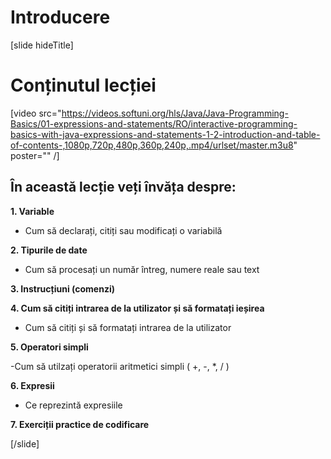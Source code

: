 # Introducere
[slide hideTitle]

# Conținutul lecției

[video src="https://videos.softuni.org/hls/Java/Java-Programming-Basics/01-expressions-and-statements/RO/interactive-programming-basics-with-java-expressions-and-statements-1-2-introduction-and-table-of-contents-,1080p,720p,480p,360p,240p,.mp4/urlset/master.m3u8" poster="" /]

## În această lecție veți învăța despre:

**1. Variable**

- Cum să declarați, citiți sau modificați o variabilă

**2. Tipurile de date**

- Cum să procesați un număr întreg, numere reale sau text

**3. Instrucțiuni (comenzi)**

**4. Cum să citiți intrarea de la utilizator și să formatați ieșirea**

- Cum să citiți și să formatați intrarea de la utilizator

**5. Operatori simpli**

-Cum să utilzați operatorii aritmetici simpli ( +, -, *, / )

**6. Expresii** 

- Ce reprezintă expresiile

**7. Exerciții practice de codificare**

[/slide]